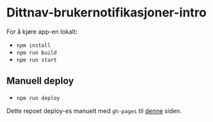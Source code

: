 # Dittnav-brukernotifikasjoner-intro

For å kjøre app-en lokalt:

* `npm install`
* `npm run build`
* `npm run start`

## Manuell deploy
* `npm run deploy`

Dette repoet deploy-es manuelt med `gh-pages` til [denne](https://navikt.github.io/dittnav-brukernotifikasjoner-intro/) siden.


